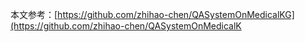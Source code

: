 本文参考：[https://github.com/zhihao-chen/QASystemOnMedicalKG](https://github.com/zhihao-chen/QASystemOnMedicalK
